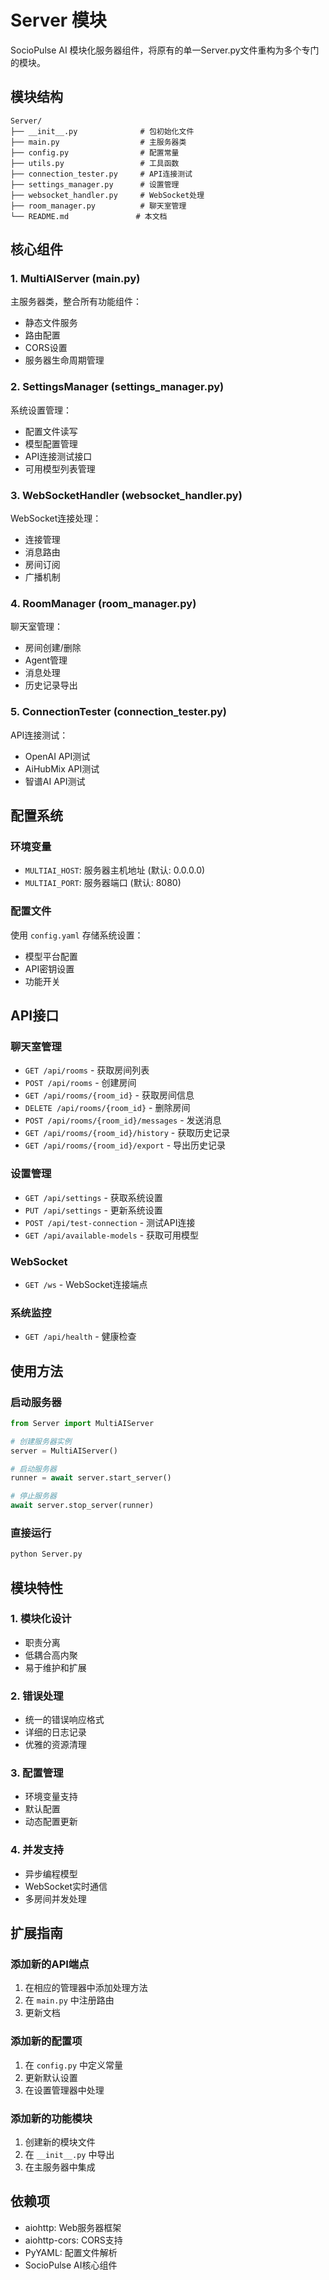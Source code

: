 # Server 模块

SocioPulse AI 模块化服务器组件，将原有的单一Server.py文件重构为多个专门的模块。

## 模块结构

```
Server/
├── __init__.py              # 包初始化文件
├── main.py                  # 主服务器类
├── config.py                # 配置常量
├── utils.py                 # 工具函数
├── connection_tester.py     # API连接测试
├── settings_manager.py      # 设置管理
├── websocket_handler.py     # WebSocket处理
├── room_manager.py          # 聊天室管理
└── README.md               # 本文档
```

## 核心组件

### 1. MultiAIServer (main.py)
主服务器类，整合所有功能组件：
- 静态文件服务
- 路由配置
- CORS设置
- 服务器生命周期管理

### 2. SettingsManager (settings_manager.py)
系统设置管理：
- 配置文件读写
- 模型配置管理
- API连接测试接口
- 可用模型列表管理

### 3. WebSocketHandler (websocket_handler.py)
WebSocket连接处理：
- 连接管理
- 消息路由
- 房间订阅
- 广播机制

### 4. RoomManager (room_manager.py)
聊天室管理：
- 房间创建/删除
- Agent管理
- 消息处理
- 历史记录导出

### 5. ConnectionTester (connection_tester.py)
API连接测试：
- OpenAI API测试
- AiHubMix API测试
- 智谱AI API测试

## 配置系统

### 环境变量
- `MULTIAI_HOST`: 服务器主机地址 (默认: 0.0.0.0)
- `MULTIAI_PORT`: 服务器端口 (默认: 8080)

### 配置文件
使用 `config.yaml` 存储系统设置：
- 模型平台配置
- API密钥设置
- 功能开关

## API接口

### 聊天室管理
- `GET /api/rooms` - 获取房间列表
- `POST /api/rooms` - 创建房间
- `GET /api/rooms/{room_id}` - 获取房间信息
- `DELETE /api/rooms/{room_id}` - 删除房间
- `POST /api/rooms/{room_id}/messages` - 发送消息
- `GET /api/rooms/{room_id}/history` - 获取历史记录
- `GET /api/rooms/{room_id}/export` - 导出历史记录

### 设置管理
- `GET /api/settings` - 获取系统设置
- `PUT /api/settings` - 更新系统设置
- `POST /api/test-connection` - 测试API连接
- `GET /api/available-models` - 获取可用模型

### WebSocket
- `GET /ws` - WebSocket连接端点

### 系统监控
- `GET /api/health` - 健康检查

## 使用方法

### 启动服务器
```python
from Server import MultiAIServer

# 创建服务器实例
server = MultiAIServer()

# 启动服务器
runner = await server.start_server()

# 停止服务器
await server.stop_server(runner)
```

### 直接运行
```bash
python Server.py
```

## 模块特性

### 1. 模块化设计
- 职责分离
- 低耦合高内聚
- 易于维护和扩展

### 2. 错误处理
- 统一的错误响应格式
- 详细的日志记录
- 优雅的资源清理

### 3. 配置管理
- 环境变量支持
- 默认配置
- 动态配置更新

### 4. 并发支持
- 异步编程模型
- WebSocket实时通信
- 多房间并发处理

## 扩展指南

### 添加新的API端点
1. 在相应的管理器中添加处理方法
2. 在 `main.py` 中注册路由
3. 更新文档

### 添加新的配置项
1. 在 `config.py` 中定义常量
2. 更新默认设置
3. 在设置管理器中处理

### 添加新的功能模块
1. 创建新的模块文件
2. 在 `__init__.py` 中导出
3. 在主服务器中集成

## 依赖项

- aiohttp: Web服务器框架
- aiohttp-cors: CORS支持
- PyYAML: 配置文件解析
- SocioPulse AI核心组件

